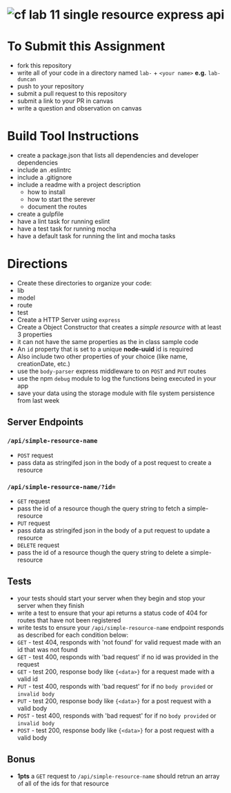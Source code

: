 ![cf](https://i.imgur.com/7v5ASc8.png) lab 11 single resource express api
======

# To Submit this Assignment
  * fork this repository
  * write all of your code in a directory named `lab-` + `<your name>` **e.g.** `lab-duncan`
  * push to your repository
  * submit a pull request to this repository
  * submit a link to your PR in canvas
  * write a question and observation on canvas

# Build Tool Instructions
* create a package.json that lists all dependencies and developer dependencies
* include an .eslintrc
* include a .gitignore
* include a readme with a project description
  * how to install
  * how to start the serever
  * document the routes
* create a gulpfile
 * have a lint task for running eslint
 * have a test task for running mocha
 * have a default task for running the lint and mocha tasks

# Directions
* Create these directories to organize your code: 
 * lib
 * model
 * route
 * test
* Create a HTTP Server using `express`
* Create a Object Constructor that creates a _simple resource_ with at least 3 properties
 * it can not have the same properties as the in class sample code
 * An `id` property that is set to a unique **node-uuid** id is required
 * Also include two other properties of your choice (like name, creationDate, etc.) 
* use the `body-parser` express middleware to on `POST` and `PUT` routes
* use the npm `debug` module to log the functions being executed in your app
* save your data using the storage module with file system persistence from last week

## Server Endpoints
### `/api/simple-resource-name`
* `POST` request
 * pass data as stringifed json in the body of a post request to create a resource

### `/api/simple-resource-name/?id=`
* `GET` request 
 * pass the id of a resource though the query string to fetch a simple-resource   
* `PUT` request
 * pass data as stringifed json in the body of a put request to update a resource
* `DELETE` request
 * pass the id of a resource though the query string to delete a simple-resource   

## Tests 
* your tests should start your server when they begin and stop your server when they finish
* write a test to ensure that your api returns a status code of 404 for routes that have not been registered
* write tests to ensure your `/api/simple-resource-name` endpoint responds as described for each condition below:
 * `GET` - test 404, responds with 'not found' for valid request made with an id that was not found
 * `GET` - test 400, responds with 'bad request' if no id was provided in the request
 * `GET` - test 200, response body like `{<data>}` for a request made with a valid id 
 * `PUT` - test 400, responds with 'bad request' for if no `body provided` or `invalid body`
 * `PUT` - test 200, response body like  `{<data>}` for a post request with a valid body
 * `POST` - test 400, responds with 'bad request' for if no `body provided` or `invalid body`
 * `POST` - test 200, response body like  `{<data>}` for a post request with a valid body

## Bonus
* **1pts** a `GET` request to `/api/simple-resource-name` should retrun an array of all of the ids for that resource
